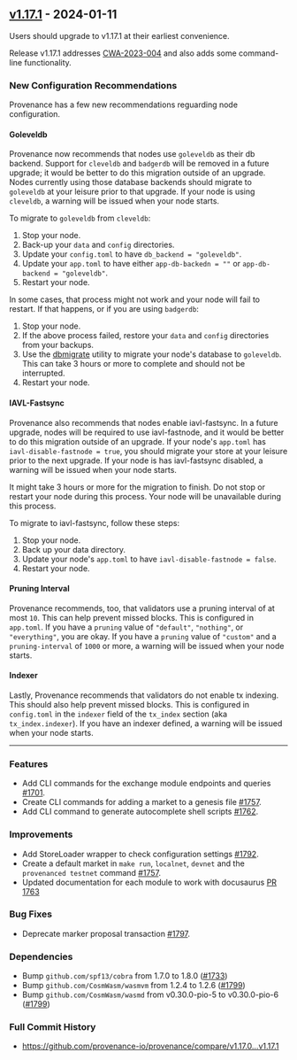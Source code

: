 ## [v1.17.1](https://github.com/provenance-io/provenance/releases/tag/v1.17.1) - 2024-01-11

Users should upgrade to v1.17.1 at their earliest convenience.

Release v1.17.1 addresses [CWA-2023-004](https://github.com/CosmWasm/advisories/blob/main/CWAs/CWA-2023-004.md) and also adds some command-line functionality.

### New Configuration Recommendations

Provenance has a few new recommendations reguarding node configuration.

#### Goleveldb

Provenance now recommends that nodes use `goleveldb` as their db backend. Support for `cleveldb` and `badgerdb` will be removed in a future upgrade; it would be better to do this migration outside of an upgrade. Nodes currently using those database backends should migrate to `goleveldb` at your leisure prior to that upgrade. If your node is using `cleveldb`, a warning will be issued when your node starts.

To migrate to `goleveldb` from `cleveldb`:

1. Stop your node.
2. Back-up your `data` and `config` directories.
3. Update your `config.toml` to have `db_backend = "goleveldb"`.
4. Update your `app.toml` to have either `app-db-backedn = ""` or `app-db-backend = "goleveldb"`.
5. Restart your node.

In some cases, that process might not work and your node will fail to restart. If that happens, or if you are using `badgerdb`:

1. Stop your node.
2. If the above process failed, restore your `data` and `config` directories from your backups.
3. Use the [dbmigrate](https://github.com/provenance-io/provenance/releases/download/v1.17.0/dbmigrate-linux-amd64-v1.17.0.zip) utility to migrate your node's database to `goleveldb`. This can take 3 hours or more to complete and should not be interrupted.
4. Restart your node.

#### IAVL-Fastsync

Provenance also recommends that nodes enable iavl-fastsync. In a future upgrade, nodes will be required to use iavl-fastnode, and it would be better to do this migration outside of an upgrade. If your node's `app.toml` has `iavl-disable-fastnode = true`, you should migrate your store at your leisure prior to the next upgrade. If your node is has iavl-fastsync disabled, a warning will be issued when your node starts.

It might take 3 hours or more for the migration to finish. Do not stop or restart your node during this process. Your node will be unavailable during this process.

To migrate to iavl-fastsync, follow these steps:

1. Stop your node.
2. Back up your data directory.
3. Update your node's `app.toml` to have `iavl-disable-fastnode = false`.
4. Restart your node.

#### Pruning Interval

Provenance recommends, too, that validators use a pruning interval of at most `10`. This can help prevent missed blocks. This is configured in `app.toml`. If you have a `pruning` value of `"default"`, `"nothing"`, or `"everything"`, you are okay. If you have a `pruning` value of `"custom"` and a `pruning-interval` of `1000` or more, a warning will be issued when your node starts.

#### Indexer

Lastly, Provenance recommends that validators do not enable tx indexing. This should also help prevent missed blocks. This is configured in `config.toml` in the `indexer` field of the `tx_index` section (aka `tx_index.indexer`). If you have an indexer defined, a warning will be issued when your node starts.

---

### Features

* Add CLI commands for the exchange module endpoints and queries [#1701](https://github.com/provenance-io/provenance/issues/1701).
* Create CLI commands for adding a market to a genesis file [#1757](https://github.com/provenance-io/provenance/issues/1757).
* Add CLI command to generate autocomplete shell scripts [#1762](https://github.com/provenance-io/provenance/pull/1762).

### Improvements

* Add StoreLoader wrapper to check configuration settings [#1792](https://github.com/provenance-io/provenance/pull/1792).
* Create a default market in `make run`, `localnet`, `devnet` and the `provenanced testnet` command [#1757](https://github.com/provenance-io/provenance/issues/1757).
* Updated documentation for each module to work with docusaurus [PR 1763](https://github.com/provenance-io/provenance/pull/1763)

### Bug Fixes

* Deprecate marker proposal transaction [#1797](https://github.com/provenance-io/provenance/issues/1797).

### Dependencies

- Bump `github.com/spf13/cobra` from 1.7.0 to 1.8.0 ([#1733](https://github.com/provenance-io/provenance/pull/1733))
- Bump `github.com/CosmWasm/wasmvm` from 1.2.4 to 1.2.6 ([#1799](https://github.com/provenance-io/provenance/issues/1799))
- Bump `github.com/CosmWasm/wasmd` from v0.30.0-pio-5 to v0.30.0-pio-6 ([#1799](https://github.com/provenance-io/provenance/issues/1799))

### Full Commit History

* https://github.com/provenance-io/provenance/compare/v1.17.0...v1.17.1

